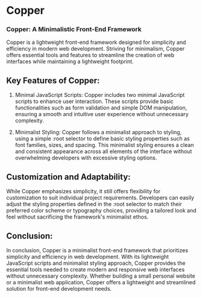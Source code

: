 # Copper
### Copper: A Minimalistic Front-End Framework

Copper is a lightweight front-end framework designed for simplicity and efficiency in modern web development. Striving for minimalism, Copper offers essential tools and features to streamline the creation of web interfaces while maintaining a lightweight footprint.

## Key Features of Copper:

1. Minimal JavaScript Scripts: Copper includes two minimal JavaScript scripts to enhance user interaction. These scripts provide basic functionalities such as form validation and simple DOM manipulation, ensuring a smooth and intuitive user experience without unnecessary complexity.

2. Minimalist Styling: Copper follows a minimalist approach to styling, using a simple :root selector to define basic styling properties such as font families, sizes, and spacing. This minimalist styling ensures a clean and consistent appearance across all elements of the interface without overwhelming developers with excessive styling options.

## Customization and Adaptability:

While Copper emphasizes simplicity, it still offers flexibility for customization to suit individual project requirements. Developers can easily adjust the styling properties defined in the :root selector to match their preferred color scheme or typography choices, providing a tailored look and feel without sacrificing the framework's minimalist ethos.

## Conclusion:

In conclusion, Copper is a minimalist front-end framework that prioritizes simplicity and efficiency in web development. With its lightweight JavaScript scripts and minimalist styling approach, Copper provides the essential tools needed to create modern and responsive web interfaces without unnecessary complexity. Whether building a small personal website or a minimalist web application, Copper offers a lightweight and streamlined solution for front-end development needs.